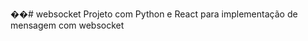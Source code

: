 ��#   w e b s o c k e t 
 
 Projeto com Python e React para implementação de mensagem com websocket
